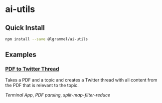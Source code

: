 # ai-utils

## Quick Install

```bash
npm install --save @lgrammel/ai-utils
```

## Examples

### [PDF to Twitter Thread](https://github.com/lgrammel/ai-utils/tree/main/examples/pdf-to-twitter-thread-console)

Takes a PDF and a topic and creates a Twitter thread with all content from the PDF that is relevant to the topic.

_Terminal App_, _PDF parsing_, _split-map-filter-reduce_
